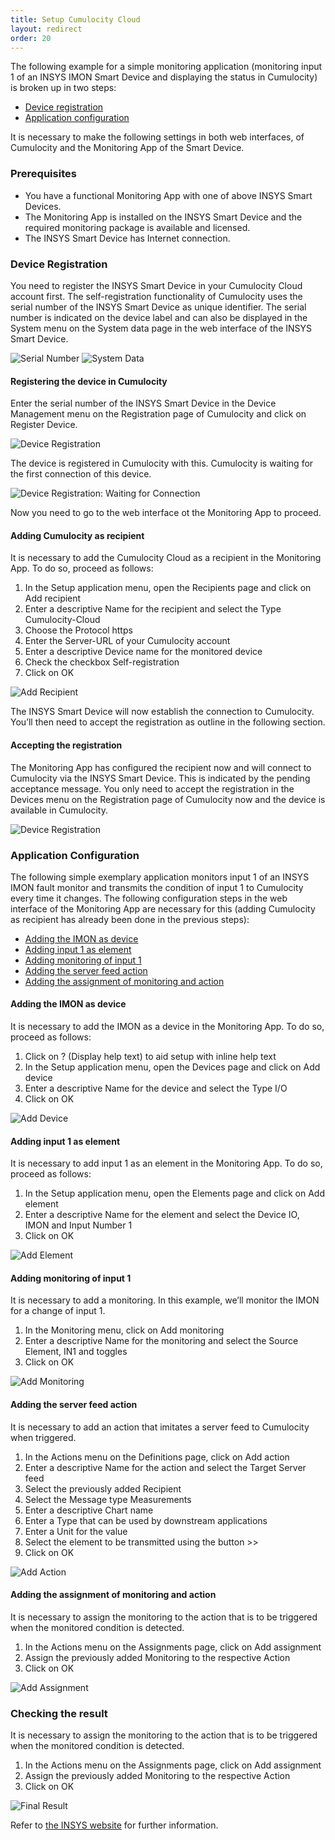 ```yaml
---
title: Setup Cumulocity Cloud
layout: redirect
order: 20
---
```


The following example for a simple monitoring application (monitoring input 1 of an INSYS IMON Smart Device and displaying the status in Cumulocity) is broken up in two steps:

* [Device registration](/guides/images/devices/insys#device-registration)
* [Application configuration](/guides/images/devices/insys#application-configuration)

It is necessary to make the following settings in both web interfaces, of Cumulocity and the Monitoring App of the Smart Device.

### Prerequisites

* You have a functional Monitoring App with one of above INSYS Smart Devices.
* The Monitoring App is installed on the INSYS Smart Device and the required monitoring package is available and licensed.
* The INSYS Smart Device has Internet connection.


### Device Registration

You need to register the INSYS Smart Device in your Cumulocity Cloud account first. The self-registration functionality of Cumulocity uses the serial number of the INSYS Smart Device as unique identifier. The serial number is indicated on the device label and can also be displayed in the System menu on the System data page in the web interface of the INSYS Smart Device.

![Serial Number](/guides/images/devices/insys/serialNumber.png)
![System Data](/guides/images/devices/insys/systemData.png)

#### Registering the device in Cumulocity

Enter the serial number of the INSYS Smart Device in the Device Management menu on the Registration page of Cumulocity and click on Register Device.

![Device Registration](/guides/images/devices/insys/deviceRegistration.png)

The device is registered in Cumulocity with this. Cumulocity is waiting for the first connection of this device.

![Device Registration: Waiting for Connection](/guides/images/devices/insys/deviceRegistrationWaiting.png)

Now you need to go to the web interface ot the Monitoring App to proceed.

#### Adding Cumulocity as recipient

It is necessary to add the Cumulocity Cloud as a recipient in the Monitoring App. To do so, proceed as follows:

1.	In the Setup application menu, open the Recipients page and click on Add recipient
2.	Enter a descriptive Name for the recipient and select the Type Cumulocity-Cloud
3.	Choose the Protocol https
4.	Enter the Server-URL of your Cumulocity account
5.	Enter a descriptive Device name for the monitored device
6.	Check the checkbox Self-registration
7.	Click on OK

![Add Recipient](/guides/images/devices/insys/addRecipient.png)

The INSYS Smart Device will now establish the connection to Cumulocity. You’ll then need to accept the registration as outline in the following section.

#### Accepting the registration

The Monitoring App has configured the recipient now and will connect to Cumulocity via the INSYS Smart Device. This is indicated by the pending acceptance message. You only need to accept the registration in the Devices menu on the Registration page of Cumulocity now and the device is available in Cumulocity.

![Device Registration](/guides/images/devices/insys/deviceRegistrationPending.png)


### Application Configuration

The following simple exemplary application monitors input 1 of an INSYS IMON fault monitor and transmits the condition of input 1 to Cumulocity every time it changes. The following configuration steps in the web interface of the Monitoring App are necessary for this (adding Cumulocity as recipient has already been done in the previous steps):

* [Adding the IMON as device](/guides/images/devices/insys#adding-the-imon-as-device)
* [Adding input 1 as element](/guides/images/devices/insys#adding-input-1-as-element)
* [Adding monitoring of input 1](/guides/images/devices/insys#adding-monitoring-of-input-1)
* [Adding the server feed action](/guides/images/devices/insys#adding-the-server-feed-action)
* [Adding the assignment of monitoring and action](/guides/images/devices/insys#adding-the-assignment-of-monitoring-and-action)

#### Adding the IMON as device

It is necessary to add the IMON as a device in the Monitoring App. To do so, proceed as follows:

1.	Click on ? (Display help text) to aid setup with inline help text
2.	In the Setup application menu, open the Devices page and click on Add device
3.	Enter a descriptive Name for the device and select the Type I/O
4.	Click on OK

![Add Device](/guides/images/devices/insys/addDevice.png)

#### Adding input 1 as element

It is necessary to add input 1 as an element in the Monitoring App. To do so, proceed as follows:

1.	In the Setup application menu, open the Elements page and click on Add element
2.	Enter a descriptive Name for the element and select the Device IO, IMON and Input Number 1
3.	Click on OK

![Add Element](/guides/images/devices/insys/addElement.png)

#### Adding monitoring of input 1

It is necessary to add a monitoring. In this example, we’ll monitor the IMON for a change of input 1.

1.	In the Monitoring menu, click on Add monitoring
2.	Enter a descriptive Name for the monitoring and select the Source Element, IN1 and toggles
3.	Click on OK

![Add Monitoring](/guides/images/devices/insys/addMonitoring.png)

#### Adding the server feed action

It is necessary to add an action that imitates a server feed to Cumulocity when triggered.

1.	In the Actions menu on the Definitions page, click on Add action
2.	Enter a descriptive Name for the action and select the Target Server feed
3.	Select the previously added Recipient
4.	Select the Message type Measurements
5.	Enter a descriptive Chart name
6.	Enter a Type that can be used by downstream applications
7.	Enter a Unit for the value
8.	Select the element to be transmitted using the button >>
9.	Click on OK

![Add Action](/guides/images/devices/insys/addAction.png)

#### Adding the assignment of monitoring and action

It is necessary to assign the monitoring to the action that is to be triggered when the monitored condition is detected.

1.	In the Actions menu on the Assignments page, click on Add assignment
2.	Assign the previously added Monitoring to the respective Action
3.	Click on OK

![Add Assignment](/guides/images/devices/insys/addAssignment.png)

### Checking the result

It is necessary to assign the monitoring to the action that is to be triggered when the monitored condition is detected.

1.	In the Actions menu on the Assignments page, click on Add assignment
2.	Assign the previously added Monitoring to the respective Action
3.	Click on OK

![Final Result](/guides/images/devices/insys/finalResult.png)

Refer to [the INSYS website](https://www.insys-icom.com/monitoring-app) for further information.
